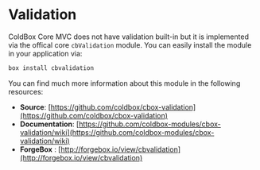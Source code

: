 # Validation

ColdBox Core MVC does not have validation built-in but it is implemented via the offical core `cbValidation` module. You can easily install the module in your application via:

```bash
box install cbvalidation
```

You can find much more information about this module in the following resources:

* **Source**: [https://github.com/coldbox/cbox-validation](https://github.com/coldbox/cbox-validation)
* **Documentation**: [https://github.com/coldbox-modules/cbox-validation/wiki](https://github.com/coldbox-modules/cbox-validation/wiki)
* **ForgeBox** : [http://forgebox.io/view/cbvalidation](http://forgebox.io/view/cbvalidation)

